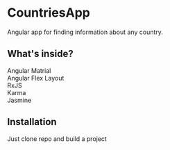 # CountriesApp

Angular app for finding information about any country.

## What's inside?

Angular Matrial<br>
Angular Flex Layout<br>
RxJS<br>
Karma<br>
Jasmine<br>

## Installation
Just clone repo and build a project